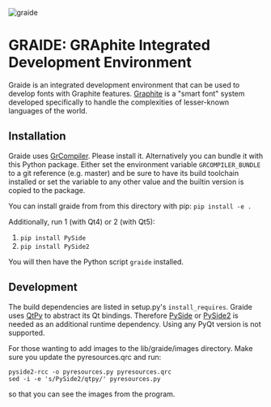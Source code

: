 ![graide](https://scripts.sil.org/cms/sites/projects/media/graide4_1_rulesMultiple.png)

# GRAIDE: GRAphite Integrated Development Environment

Graide is an integrated development environment that can be used
to develop fonts with Graphite features.
[Graphite](http://graphite.sil.org) is a "smart font" system
developed specifically to handle the complexities of lesser-known
languages of the world.

## Installation

Graide uses [GrCompiler](https://github.com/silnrsi/grcompiler).
Please install it.
Alternatively you can bundle it with this Python package.
Either set the environment variable `GRCOMPILER_BUNDLE`
to a git reference (e.g. master) and be sure to have its build
toolchain installed or set the variable to any other value and
the builtin version is copied to the package.

You can install graide from from this directory with pip:
`pip install -e .`

Additionally, run 1 (with Qt4) or 2 (with Qt5):
1. `pip install PySide`
2. `pip install PySide2`

You will then have the Python script `graide` installed.

## Development

The build dependencies are listed in setup.py's `install_requires`.
Graide uses [QtPy](https://pypi.org/project/QtPy/) to abstract its
Qt bindings. Therefore [PySide](https://pypi.org/project/PySide/)
or [PySide2](https://pypi.org/project/PySide2/) is needed as an
additional runtime dependency. Using any PyQt version is not
supported.

For those wanting to add images to the lib/graide/images directory.
Make sure you update the pyresources.qrc and run:
```
pyside2-rcc -o pyresources.py pyresources.qrc
sed -i -e 's/PySide2/qtpy/' pyresources.py
```
so that you can see the images from the program.
